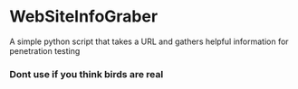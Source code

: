 # WebSiteInfoGraber
A simple python script that takes a URL and gathers helpful information for penetration testing

### Dont use if you think birds are real
